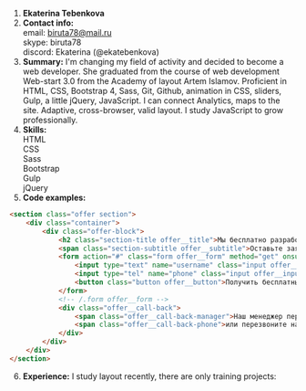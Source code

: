 1. **Ekaterina Tebenkova**
2. **Contact info:**  
  email: biruta78@mail.ru  
  skype: biruta78  
  discord: Ekaterina (@ekatebenkova)  
3. **Summary:** I'm changing my field of activity and decided to become a web developer.
She graduated from the course of web development Web-start 3.0 from the Academy of layout Artem Islamov.
Proficient in HTML, CSS, Bootstrap 4, Sass, Git, Github, animation in CSS, sliders, Gulp, a little jQuery, JavaScript. I can connect Analytics, maps to the site.
Adaptive, cross-browser, valid layout.
I study JavaScript to grow professionally.
4. **Skills:**  
  HTML  
  CSS  
  Sass  
  Bootstrap  
  Gulp  
  jQuery  
5. **Code examples:**
```HTML
<section class="offer section">
    <div class="container">
        <div class="offer-block">
            <h2 class="section-title offer__title">Мы бесплатно разработаем дизайн-проект Вашего жилья      и реализуем его!</h2>
            <span class="section-subtitle offer__subtitle">Оставьте заявку на разработку бесплатного дизайн-проекта!</span>
            <form action="#" class="form offer__form" method="get" onsubmit="ym(53986588, 'reachGoal', 'offer-form'); return true;" id="offer-form">
                <input type="text" name="username" class="input offer__input" placeholder="Ваше имя">
                <input type="tel" name="phone" class="input offer__input phone" placeholder="Ваш телефон">
                <button class="button offer__button">Получить бесплатный  дизайн-проект</button>
            </form>
            <!-- /.form offer__form -->
            <div class="offer__call-back">
                <span class="offer__call-back-manager">Наш менеджер перезвонит Вам в течение 60 секунд</span>
                <span class="offer__call-back-phone">или перезвоните нам сами <br><b>+7 (495) 42-251-31</b></span>
            </div>
        </div>
    </div>
</section>
```
6. **Experience:** I study layout recently, there are only training projects:
